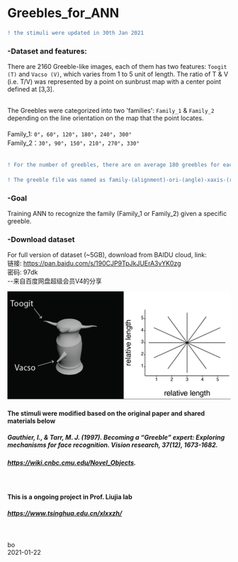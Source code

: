 # Greebles_for_ANN

```diff
! the stimuli were updated in 30th Jan 2021
```


### -Dataset and features:
There are 2160 Greeble-like images, each of them has two features: `Toogit (T)` and `Vacso (V)`, which varies from 1 to 5 unit of length. The ratio of T & V (i.e. T/V) was represented by a point on sunbrust map with a center point defined at [3,3]. <br />
 <br />
 
The Greebles were categorized into two 'families': `Family_1` & `Family_2` depending on the line orientation on the map that the point locates. <br /> <br />
Family_1: `0°`，`60°`，`120°`，`180°`，`240°`，`300°` <br />
Family_2：`30°`，`90°`，`150°`，`210°`，`270°`，`330°` <br />
 <br />
 
 ```diff
! For the number of greebles, there are on average 180 greebles for each of 12 orientations with identified step size on sunbrust map.<br />

! The greeble file was named as family-(alignment)-ori-(angle)-xaxis-(ratio of change in unit of length)-yaxis-(ratio of change in unit of length)-md (movement distance), the movement distance (md=[1,2,3]) is the distance between the point on sunbrust map and the baseline greeble (coordinate 3,3), md=3 is farest, md=1 is nearest, only md=2 & 3 were used<br />

```



### -Goal
Training ANN to recognize the family (Family_1 or Family_2) given a specific greeble.

### -Download dataset
For full version of dataset (~5GB), download from BAIDU cloud, link:<br />
链接: https://pan.baidu.com/s/190CJP9TpJkJUErA3vYK0zg  <br />
密码: 97dk<br />
--来自百度网盘超级会员V4的分享
<br />


![alt tag](https://github.com/ZHANGneuro/Greebles_for_ANN/blob/master/Greebles_for_ANN/illustrator_figure-01.png)
<br />

#### The stimuli were modified based on the original paper and shared materials below 
##### *Gauthier, I., & Tarr, M. J. (1997). Becoming a “Greeble” expert: Exploring mechanisms for face recognition. Vision research, 37(12), 1673-1682.*
##### *https://wiki.cnbc.cmu.edu/Novel_Objects.*
<br />

#### This is a ongoing project in Prof. Liujia lab
##### *https://www.tsinghua.edu.cn/xlxxzh/*
<br />

bo <br />
2021-01-22
